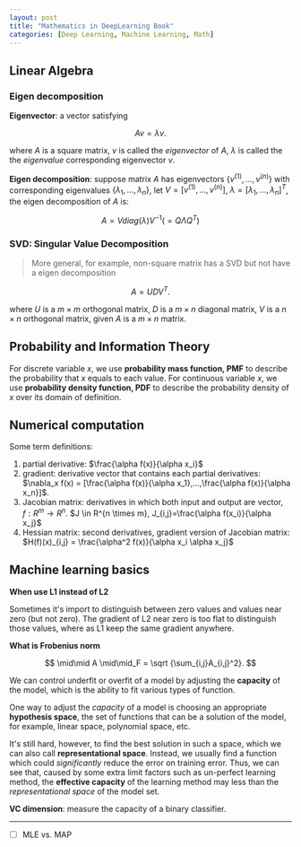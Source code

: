 ```yaml
---
layout: post
title: "Mathematics in DeepLearning Book"
categories: [Deep Learning, Machine Learning, Math]
---
```


## Linear Algebra

### Eigen decomposition

**Eigenvector**: a vector satisfying

$$
Av = \lambda v.
$$

where $A$ is a square matrix, $v$ is called the *eigenvector* of $A$, $\lambda$ is called the the *eigenvalue* corresponding eigenvector $v$.

**Eigen decomposition**: suppose matrix $A$ has eigenvectors $\{v^{(1)},...,v^{(n)}\}$ with corresponding eigenvalues $\{\lambda_1,...,\lambda_n\}$, let $V=[v^{(1)},...,v^{(n)}]$, $\lambda=[\lambda_1,...,\lambda_n]^T$, the eigen decomposition of $A$ is:

$$
A = Vdiag(\lambda)V^{-1} (=Q\Lambda Q^T)
$$

### SVD: Singular Value Decomposition
> More general, for example, non-square matrix has a SVD but not have a eigen decomposition

$$
A = UDV^T.
$$

where $U$ is a $m \times m$ orthogonal matrix, $D$ is a $m \times n$ diagonal matrix, $V$ is a $n \times n$ orthogonal matrix, given $A$ is a $m \times n$ matrix.

## Probability and Information Theory

For discrete variable $x$, we use **probability mass function, PMF** to describe the probability that $x$ equals to each value. For continuous variable $x$, we use **probability density function, PDF** to describe the probability density of $x$ over its domain of definition.

## Numerical computation

Some term definitions:

1. partial derivative: $\frac{\alpha f(x)}{\alpha x_i}$
2. gradient: derivative vector that contains each partial derivatives: $\nabla_x f(x) = [\frac{\alpha f(x)}{\alpha x_1},...,\frac{\alpha f(x)}{\alpha x_n}]$.
3. Jacobian matrix: derivatives in which both input and output are vector, $f: R^m \to R^n$. $J \in R^{n \times m}, J_{i,j}=\frac{\alpha f(x_i)}{\alpha x_j}$
4. Hessian matrix: second derivatives, gradient version of Jacobian matrix: $H(f)(x)_{i,j} = \frac{\alpha^2 f(x)}{\alpha x_i \alpha x_j}$

## Machine learning basics

**When use L1 instead of L2**

Sometimes it's import to distinguish between zero values and values near zero (but not zero). The gradient of L2 near zero is too flat to distinguish those values, where as L1 keep the same gradient anywhere.

**What is Frobenius norm**

$$
\mid\mid A \mid\mid_F = \sqrt {\sum_{i,j}A_{i,j}^2}.
$$

We can control underfit or overfit of a model by adjusting the **capacity** of the model, which is the ability to fit various types of function.

One way to adjust the *capacity* of a model is choosing an appropriate **hypothesis space**, the set of functions that can be a solution of the model, for example, linear space, polynomial space, etc.

It's still hard, however, to find the best solution in such a space, which we can also call **representational space**. Instead, we usually find a function which could *significantly* reduce the error on training error. Thus, we can see that, caused by some extra limit factors such as un-perfect learning method, the **effective capacity** of the learning method may less than the *representational space* of the model set.

**VC dimension**: measure the capacity of a binary classifier.

---
* [ ] MLE vs. MAP
 
